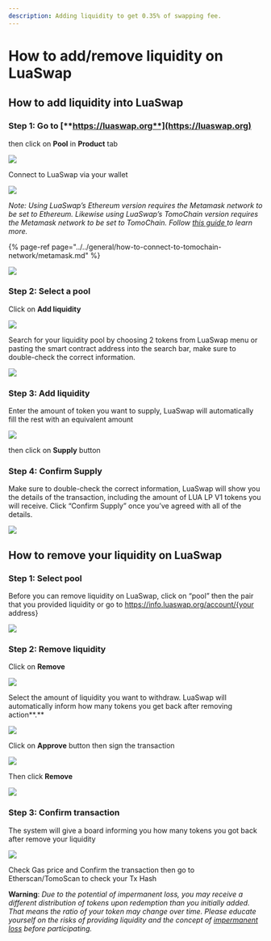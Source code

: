 ```yaml
---
description: Adding liquidity to get 0.35% of swapping fee.
---
```


# How to add/remove liquidity on LuaSwap

## **How to add liquidity into LuaSwap**

### **Step 1: Go to** [**https://luaswap.org**](https://luaswap.org)

then click on **Pool** in **Product** tab

![](../../.gitbook/assets/image%20%28104%29.png)

Connect to LuaSwap via your wallet 

![](../../.gitbook/assets/screenshot_1%20%283%29.png)

_Note:_  _Using LuaSwap’s Ethereum version requires the Metamask network to be set to Ethereum. Likewise using LuaSwap’s TomoChain version requires the Metamask network to be set to TomoChain. Follow_ [_this guide_ ](https://docs.tomochain.com/general/how-to-connect-to-tomochain-network/metamask)_to learn more._

{% page-ref page="../../general/how-to-connect-to-tomochain-network/metamask.md" %}

![](../../.gitbook/assets/screenshot_2%20%286%29.png)

### **Step 2: Select a pool**

Click on **Add liquidity**

![](../../.gitbook/assets/screenshot_3%20%284%29.png)

Search for your liquidity pool by choosing 2 tokens from LuaSwap menu or pasting the smart contract address into the search bar, make sure to double-check the correct information. 

![](../../.gitbook/assets/screenshot_5.png)

### Step 3: Add liquidity

Enter the amount of token you want to supply, LuaSwap will automatically fill the rest with an equivalent amount

![](../../.gitbook/assets/screenshot_2%20%287%29.png)

then click on **Supply** button

### **Step 4: Confirm Supply**

Make sure to double-check the correct information, LuaSwap will show you the details of the transaction, including the amount of LUA LP V1 tokens you will receive. Click “Confirm Supply” once you’ve agreed with all of the details.

![](../../.gitbook/assets/screenshot_1%20%282%29.png)

## **How to remove your liquidity on LuaSwap**

### **Step 1: Select pool**

Before you can remove liquidity on LuaSwap, click on “pool” then the pair that you provided liquidity or go to https://info.luaswap.org/account/{your address}

![](../../.gitbook/assets/screenshot_2%20%285%29.png)

### **Step 2: Remove liquidity**

Click on **Remove**

![](../../.gitbook/assets/screenshot_4%20%281%29.png)

Select the amount of liquidity you want to withdraw. LuaSwap will automatically inform how many tokens you get back after removing action**.**  


![](../../.gitbook/assets/screenshot_5%20%282%29.png)

Click on **Approve** button then sign the transaction

![](../../.gitbook/assets/screenshot_6%20%281%29.png)

Then click **Remove**

![](../../.gitbook/assets/screenshot_7%20%281%29.png)

### **Step 3: Confirm transaction**

The system will give a board informing you how many tokens you got back after remove your liquidity

![](../../.gitbook/assets/screenshot_8%20%281%29.png)

Check Gas price and Confirm the transaction then go to Etherscan/TomoScan to check your Tx Hash

**Warning**: _Due to the potential of impermanent loss, you may receive a different distribution of tokens upon redemption than you initially added. That means the ratio of your token may change over time. Please educate yourself on the risks of providing liquidity and the concept of_ [_impermanent loss_](https://uniswap.org/docs/v2/advanced-topics/understanding-returns/) _before participating._

